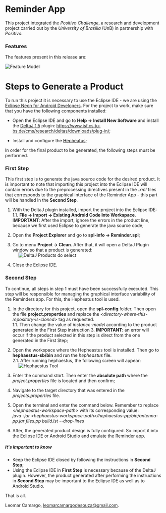 # Reminder App
This project integrated the *Positivo Challenge*, a research and development project carried out by the *University of Brasília* (UnB) in partnership with *Positivo*.

### Features
The features present in this release are:

![Feature Model](https://i.imgur.com/NMbezl9.png)


# Steps to Generate a Product
To run this project it is necessary to use the Eclipse IDE - we are using the [Eclipse Neon for Android Developers](https://www.eclipse.org/downloads/packages/eclipse-android-developers/neonm6). For the project to work, make sure that you have the following components installed:

* Open the Eclipse IDE and go to **Help -> Install New Software** and install the [DeltaJ 1.5](https://www.tu-braunschweig.de/isf/research/deltas/) plugin: https://www.isf.cs.tu-bs.de/cms/research/deltas/downloads/plug-in/;

* Install and configure the [Hepheatus](https://github.com/hephaestus-pl/hephaestus-base);

In order for the final product to be generated, the following steps must be performed.

### First Step

This first step is to generate the java source code for the desired product. It is important to note that importing this project into the Eclipse IDE will contain errors due to the preprocessing directives present in the *.xml* files that corresponds to the graphical interface of the Reminder App - this part will be handled in the **Second Step**.

1. With the DeltaJ plugin installed, import the project into the Eclipse IDE: <br />
1.1. **File -> Import -> Existing Android Code Into Workspace**. **IMPORTANT**: After the import, ignore the errors in the product line, because we first used Eclipse to generate the java source code;

2. Open the **Project Explorer** and go to **spl-info -> Reminder.spl**;

3. Go to menu **Project -> Clean**. After that, it will open a DeltaJ Plugin window so that a product is generated: <br /> &nbsp;&nbsp;&nbsp;&nbsp;&nbsp;![DeltaJ Products do select](https://i.imgur.com/wekIELK.png)

4. Close the Eclipse IDE.

### Second Step

To continue, all steps in step 1 must have been successfully executed. This step will be responsible for managing the graphical interface variability of the Reminders app. For this, the Hepheatus tool is used.

1. In the directory for this project, open the **spl-config** folder. Then open the file **project.properties** and replace the *&lt;directory-where-this-repository-is-cloned&gt;* tag as requested. <br />
1.1. Then change the value of *instance-model* according to the product generated in the First Step instruction 3. **IMPORTANT**: an error will occur if the product selected in this step is direct from the one generated in the First Step;

2. Open the workspace where the Hepheastus tool is installed. Then go to **hephaestus-sb/bin** and run the *hepheastus* file. <br />
2.1. After running hephaestus, the following screen will appear: <br /> &nbsp;&nbsp;&nbsp;&nbsp;&nbsp;![Hephaestus Tool](https://i.imgur.com/OvtqDMh.png)

3. Enter the command *start*. Then enter the **absolute path** where the *project.properties* file is located and then confirm;

4. Navigate to the target directory that was entered in the *projects.properties* file.

5. Open the terminal and enter the command below. Remember to replace *&lt;hephaestus-workspace-path&gt;* with its corresponding value: <br /> *java -jar &lt;hephaestus-workspace-path&gt;/hephaestus-pp/bin/antenna-pp.jar files.pp build.lst --drop-lines*

6. After, the generated product design is fully configured. So import it into the Eclipse IDE or Android Studio and emulate the Reminder app.


##### It's important to know

* Keep the Eclipse IDE closed by following the instructions in **Second Step**;
* Using the Eclipse IDE in **First Step** is necessary because of the DeltaJ plugin. However, the product generated after performing the instructions in **Second Step** may be important to the Eclipse IDE as well as to Android Studio.

That is all.

Leomar Camargo, [leomarcamargodesouza@gmail.com](mailto:leomarcamargodesouza@gmail.com).
